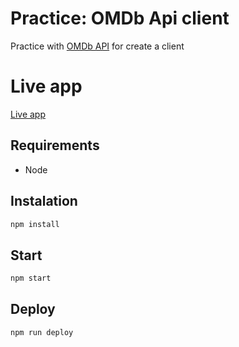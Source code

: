 # Practice: OMDb Api client
Practice with [OMDb API](https://www.omdbapi.com) for create a client

# Live app
[Live app](https://alexkander.github.io/practice-omdbapi-client/)

## Requirements
- Node

## Instalation
```sh
npm install
```

## Start
```sh
npm start
```

## Deploy
```sh
npm run deploy
```
